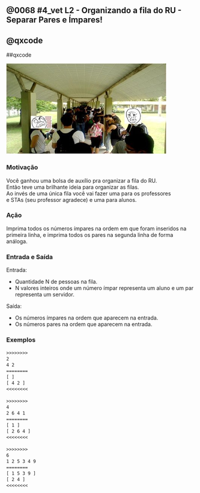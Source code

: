 ## @0068 #4_vet L2 - Organizando a fila do RU - Separar Pares e Ímpares!
## @qxcode
##qxcode

![](capa.jpg)

### Motivação

Você ganhou uma bolsa de auxílio pra organizar a fila do RU.  
Então teve uma brilhante ideia para organizar as filas.  
Ao invés de uma única fila você vai fazer uma para os professores  
e STAs (seu professor agradece) e uma para alunos.

### Ação

Imprima todos os números ímpares na ordem em que foram inseridos na primeira linha, e imprima todos os pares na segunda linha de forma análoga.

### Entrada e Saída

Entrada:

*   Quantidade N de pessoas na fila.
*   N valores inteiros onde um número ímpar representa um aluno e um par representa um servidor.  

Saída:

*   Os números ímpares na ordem que aparecem na entrada.
*   Os números pares na ordem que aparecem na entrada.

### Exemplos

```
>>>>>>>>
2
4 2
========
[ ]
[ 4 2 ]
<<<<<<<<

>>>>>>>>
4
2 6 4 1
========
[ 1 ]
[ 2 6 4 ]
<<<<<<<<

>>>>>>>>
6
1 2 5 3 4 9
========
[ 1 5 3 9 ]
[ 2 4 ]
<<<<<<<<
```

<!---
>>>>>>>> 01 vazio 10%
0
========
[ ]
[ ]
<<<<<<<<

>>>>>>>> 02 um_par 20%
1
4
========
[ ]
[ 4 ]
<<<<<<<<

>>>>>>>> 03 um_impar
1
5
========
[ 5 ]
[ ]
<<<<<<<<

>>>>>>>> 04 50%
2
5 2
========
[ 5 ]
[ 2 ]
<<<<<<<<

>>>>>>>> 05
4
1 5 4 3
========
[ 1 5 3 ]
[ 4 ]
<<<<<<<<

>>>>>>>> 06
6
9 6 4 8 1 2
========
[ 9 1 ]
[ 6 4 8 2 ]
<<<<<<<<

>>>>>>>> 07 !%
7
9 6 4 8 1 2 1
========
[ 9 1 1 ]
[ 6 4 8 2 ]
<<<<<<<<
--->
